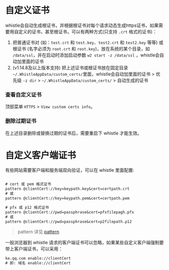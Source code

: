 # 自定义证书

 whistle会自动生成根证书，并根据根证书对每个请求动态生成https证书，如果需要用自定义的证书，甚至根证书，可以有两种方式(只支持 `.crt` 格式的证书)：

  1. 把普通证书对 (如：`test.crt` 和 `test.key`、`test2.crt` 和 `test2.key` 等等) 或根证书 (名字必须为 `root.crt` 和 `root.key`)，放在系统的某个目录，如 `/data/ssl`，并在启动时添加启动参数 `w2 start -z /data/ssl` ，whistle会自动加里面的证书
  2. (v1.14.8及以上版本支持) 把上述证书或根证书放在固定目录 `~/.WhistleAppData/custom_certs/`里面，whistle会自动加里面的证书
    > 优先级 `-z dir` > `~/.WhistleAppData/custom_certs/` > 自动生成的证书

### 查看自定义证书
顶部菜单 `HTTPS` > `View custom certs info`。

### 删除过期证书
在上述目录删除或替换过期的证书后，需要重启下 whistle 才能生效。

# 自定义客户端证书
有些网站需要客户端和服务端双向验证，可以在 whistle 里面配置:

``` txt

# cert 或 pem 格式证书
pattern @clientCert://key=keypath.key&cert=certpath.crt
# 或
pattern @clientCert://key=keypath.pem&cert=certpath.pem

# pfx 或 p12 格式证书
pattern @clientCert://pwd=passphrase&cert=pfxfilepagh.pfx
# 或
pattern @clientCert://pwd=passphrase&cert=p2filepath.p12
```
> pattern 详见 [pattern](./pattern.html)

一般浏览器到 whistle 请求的客户端证书可以忽略，如果某些自定义客户端强制要带上客户端证书，可以采用：

``` txt
ke.qq.com enable://clientCert
# 即: 域名 enable://clientCert
```

